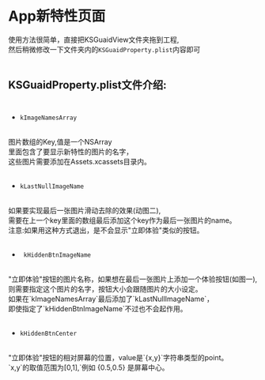 # App新特性页面
使用方法很简单，直接把KSGuaidView文件夹拖到工程,<br/>然后稍微修改一下文件夹内的```KSGuaidProperty.plist```内容即可<br>
<br/>

## KSGuaidProperty.plist文件介绍:<br/><br/>
 * ```kImageNamesArray```
<br/>
    图片数组的Key,值是一个NSArray<br/> 
    里面包含了要显示新特性的图片的名字，<br/>
    这些图片需要添加在Assets.xcassets目录内。<br/><br/>
    
 * ```kLastNullImageName```
 
<br/>
如果要实现最后一张图片滑动去除的效果(动图二),<br/>
需要在上一个key里面的数组最后添加这个key作为最后一张图片的name。<br/>
注意:如果用这种方式退出，是不会显示"立即体验"类似的按钮。<br/><br/>

* ``` kHiddenBtnImageName```

<br/>
"立即体验"按钮的图片名称，如果想在最后一张图片上添加一个体验按钮(如图一),<br/>
则需要指定这个图片的名字，按钮大小会跟随图片的大小设定。<br/>
如果在`kImageNamesArray`最后添加了`kLastNullImageName`，<br/>
即使指定了`kHiddenBtnImageName`不过也不会起作用。<br/><br/>

*  ```kHiddenBtnCenter```

<br/>
"立即体验"按钮的相对屏幕的位置，value是`{x,y}`字符串类型的point。<br/>
`x,y`的取值范围为[0,1],`例如 {0.5,0.5} 是屏幕中心。<br/>
